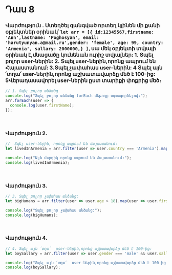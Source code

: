 # Դաս 8

### Վարժություն . Ստեղծել զանգված որտեղ կլինեն մի քանի օբյեկտներ օրինակ՝ `let arr = [{ id:12345567,firstname: 'Ann',lastname: 'Poghosyan', email: 'harutyunyan.a@mail.ru',gender: 'female', age: 99, country: 'Armenia', sallary: 2000000,} ],`սա մեկ օբյեկտի տվյալի օրինակ է,մնացածը կունենան ուրիշ տվյալներ։ 1. Տպել բոլոր user-ներին:   2. Տպել user-ներին,որոնք ապրում են Հայաստանում:   3․Տպել չափահաս  user-ներին:   4 Տպել այն ՛տղա՛  user-ներին,որոնց աշխատավարձը մեծ է 100-ից:   5Վերադասավորել  user-ներին ըստ տարիքի փոքրից մեծ։
```js
// 1. Տպել բոլոր անձանց
console.log("Տպել բոլոր անձանց forEach մեթոդը օգտագործելով:");
arr.forEach(user => {
  console.log(user.firstName);
}); 
```

<br>

### Վարժություն 2.
```js
//  Տպել user-ներին, որոնք ապրում են Հայաստանում:
let livedInArmenia = arr.filter(user => user.country === 'Armenia').map(user => user.firstName);

console.log("Այն մարդիկ որոնք ապրում են Հայաստանում:");
console.log(livedInArmenia); 
```

<br>

### Վարժություն 3.
```js
// 3. Տպել բոլոր չափահաս անձանց:
let bigHumans = arr.filter(user => user.age > 18).map(user => user.firstName);

console.log("Տպել բոլոր չափահաս անձանց:");
console.log(bigHumans); 
```

<br>

### Վարժություն 4.
```js
// 4. Տպել այն ՛տղա՛  user-ներին,որոնց աշխատավարձը մեծ է 100-ից:
let boySallary = arr.filter(user => user.gender === 'male' && user.sallary > 100).map(user => user.firstName);

console.log("Տպել այն ՛տղա՛  user-ներին,որոնց աշխատավարձը մեծ է 100-ից:");
console.log(boySallary); 
```